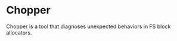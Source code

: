Chopper
==========

Chopper is a tool that diagnoses unexpected
behaviors in FS block allocators. 

